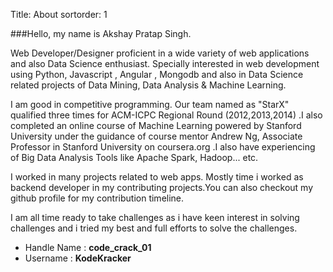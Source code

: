 Title: About
sortorder: 1

###Hello, my name is Akshay Pratap Singh.

Web Developer/Designer proficient in a wide variety of web applications and also Data Science enthusiast. Specially interested in web development using Python, Javascript , Angular , Mongodb 
and also in Data Science related projects of Data Mining, Data Analysis & Machine Learning. 

I am good in competitive programming. Our team named as "StarX" qualified three times for ACM-ICPC Regional Round (2012,2013,2014) .I also completed an online course of Machine Learning powered by Stanford University under the guidance of course mentor Andrew Ng, Associate Professor in Stanford University on coursera.org .I also have experiencing of Big Data Analysis Tools like Apache Spark, Hadoop... etc.

I worked in many projects related to web apps. Mostly time i worked as backend developer in my contributing projects.You can also checkout my github profile for my contribution timeline.

I am all time ready to take challenges as i have keen interest in solving challenges and i tried my best and full efforts to solve the challenges.

* Handle Name : **code_crack_01**
* Username  :  **KodeKracker**
